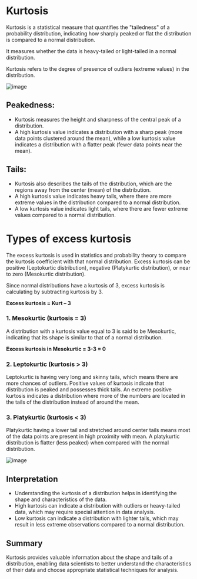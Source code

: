 # Kurtosis
Kurtosis is a statistical measure that quantifies the "tailedness" of a probability distribution, indicating how sharply peaked or flat the distribution is compared to a normal distribution. 

It measures whether the data is heavy-tailed or light-tailed in a normal distribution.

Kurtosis refers to the degree of presence of outliers (extreme values) in the distribution.

![image](https://github.com/sateeshfrnd/Statistics/assets/8160366/a2cfb4c7-2653-492f-bffa-79ab55ef6dac)

## Peakedness:
- Kurtosis measures the height and sharpness of the central peak of a distribution.
- A high kurtosis value indicates a distribution with a sharp peak (more data points clustered around the mean), while a low kurtosis value indicates a distribution with a flatter peak (fewer data points near the mean).

## Tails:
- Kurtosis also describes the tails of the distribution, which are the regions away from the center (mean) of the distribution.
- A high kurtosis value indicates heavy tails, where there are more extreme values in the distribution compared to a normal distribution.
- A low kurtosis value indicates light tails, where there are fewer extreme values compared to a normal distribution.

# Types of excess kurtosis
The excess kurtosis is used in statistics and probability theory to compare the kurtosis coefficient with that normal distribution. Excess kurtosis can be positive (Leptokurtic distribution), negative (Platykurtic distribution), or near to zero (Mesokurtic distribution).

Since normal distributions have a kurtosis of 3, excess kurtosis is calculating by subtracting kurtosis by 3.

**Excess kurtosis  =  Kurt – 3**

### 1. Mesokurtic (kurtosis = 3)
A distribution with a kurtosis value equal to 3 is said to be Mesokurtic, indicating that its shape is similar to that of a normal distribution.

**Excess kurtosis in Mesokurtic = 3-3 = 0**

### 2. Leptokurtic (kurtosis > 3)
Leptokurtic is having very long and skinny tails, which means there are more chances of outliers. Positive values of kurtosis indicate that distribution is peaked and possesses thick tails. An extreme positive kurtosis indicates a distribution where more of the numbers are located in the tails of the distribution instead of around the mean.

### 3. Platykurtic (kurtosis < 3)
Platykurtic having a lower tail and stretched around center tails means most of the data points are present in high proximity with mean. A platykurtic distribution is flatter (less peaked) when compared with the normal distribution.

![image](https://github.com/sateeshfrnd/Statistics/assets/8160366/88f57e40-1fdb-4906-94b8-145964ace527)

## Interpretation
- Understanding the kurtosis of a distribution helps in identifying the shape and characteristics of the data.
- High kurtosis can indicate a distribution with outliers or heavy-tailed data, which may require special attention in data analysis.
- Low kurtosis can indicate a distribution with lighter tails, which may result in less extreme observations compared to a normal distribution.

## Summary
Kurtosis provides valuable information about the shape and tails of a distribution, enabling data scientists to better understand the characteristics of their data and choose appropriate statistical techniques for analysis.
